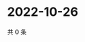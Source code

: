 # 2022-10-26

共 0 条

<!-- BEGIN WEIBO -->
<!-- 最后更新时间 Wed Oct 26 2022 05:06:31 GMT+0800 (China Standard Time) -->

<!-- END WEIBO -->
